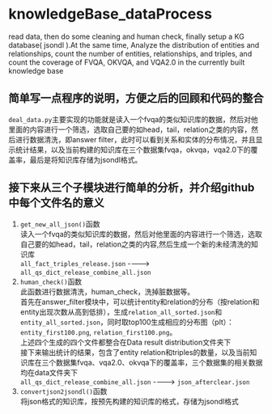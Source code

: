 # knowledgeBase_dataProcess
read data, then do some cleaning and human check, finally setup a KG database( jsondl ).At the same time, Analyze the distribution of entities and relationships, count the number of entities, relationships, and triples, and count the coverage of FVQA, OKVQA, and VQA2.0 in the currently built knowledge base

## 简单写一点程序的说明，方便之后的回顾和代码的整合
```deal_data.py```主要实现的功能就是读入一个fvqa的类似知识库的数据，然后对他里面的内容进行一个筛选，选取自己要的如head，tail，relation之类的内容，然后进行数据清洗，即answer filter，此时可以看到关系和实体的分布情况，并且显示统计结果，以及当前构建的知识库在三个数据集fvqa，okvqa，vqa2.0下的覆盖率，最后是将知识库存储为jsondl格式。<br>
## 接下来从三个子模块进行简单的分析，并介绍github中每个文件名的意义
1. ```get_new_all_json()```函数 <br>
读入一个fvqa的类似知识库的数据，然后对他里面的内容进行一个筛选，选取自己要的如head，tail，relation之类的内容,然后生成一个新的未经清洗的知识库 <br>
```all_fact_triples_release.json```  ---->  ```all_qs_dict_release_combine_all.json``` <br>
2. ```human_check()```函数 <br>
此函数进行数据清洗，human_check，洗掉脏数据等。 <br>
首先在answer_filter模块中，可以统计entity和relation的分布（按relation和entity出现次数从高到低排），生成```relation_all_sorted.json```和```entity_all_sorted.json```，同时取top100生成相应的分布图（plt）：```entity_first100.png```, ```relation_first100.png```。 <br>
上述四个生成的四个文件都整合在Data result distribution文件夹下 <br>
接下来输出统计的结果，包含了entity relation和triples的数量，以及当前知识库在三个数据集fvqa、vqa2.0、okvqa下的覆盖率，三个数据集的相关数据均在data文件夹下 <br>
```all_qs_dict_release_combine_all.json```  ----> ```json_afterclear.json``` <br>
3. ```convertjson2jsondl()```函数 <br>
将json格式的知识库，按预先构建的知识库的格式，存储为jsondl格式
